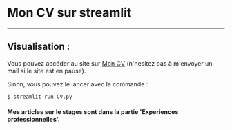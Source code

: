 # Mon CV sur streamlit

---

## Visualisation :

Vous pouvez accéder au site sur [Mon CV](https://mon-cv-app-hgzeuwtmtqx5aizqkb2rvs.streamlit.app/) (n'hesitez pas à m'envoyer un mail si le site est en pause).

Sinon, vous pouvez le lancer avec la commande :
```shell
$ streamlit run CV.py
```

#### Mes articles sur le stages sont dans la partie 'Experiences professionnelles'.
